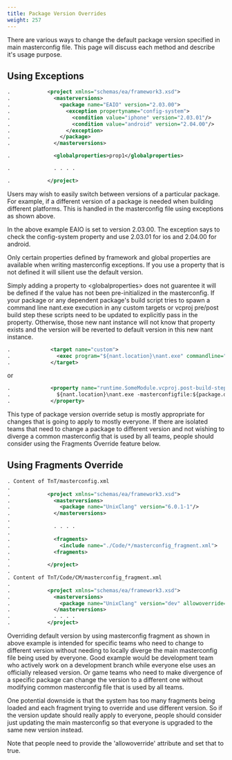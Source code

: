 ```yaml
---
title: Package Version Overrides
weight: 257
---
```


There are various ways to change the default package version specified in main masterconfig file.  This page will discuss each method
and describe it's usage purpose.

<a name="Exceptions"></a>
## Using Exceptions ##

```xml
.            <project xmlns="schemas/ea/framework3.xsd">
.              <masterversions>
.                <package name="EAIO" version="2.03.00">
.                  <exception propertyname="config-system">
.                    <condition value="iphone" version="2.03.01"/>
.                    <condition value="android" version="2.04.00"/>
.                  </exception>
.                </package>
.              </masterversions>

.              <globalproperties>prop1</globalproperties>

.              . . . .

.            </project>
```

Users may wish to easily switch between versions of a particular package.
For example, if a different version of a package is needed when building different platforms.
This is handled in the masterconfig file using exceptions as shown above.

In the above example EAIO is set to version 2.03.00. The exception says to check the config-system property and use 2.03.01 for ios and 2.04.00 for android.

Only certain properties defined by framework and global properties are available when writing masterconfig exceptions.
If you use a property that is not defined it will silient use the default version.

Simply adding a property to &lt;globalproperties&gt; does not guarentee it will be defined if the value has not been pre-initialized in the masterconfig.
If your package or any dependent package&#39;s build script tries to spawn a command line nant.exe execution in any custom targets or
vcproj pre/post build step these scripts need to be updated to explicitly pass in the property.
Otherwise, those new nant instance will not know that property exists and the version will be reverted to default version in this new nant instance.


```xml
.             <target name="custom">
.               <exec program="${nant.location}\nant.exe" commandline="-masterconfigfile:${package.dir}\masterconfig.xml"/>
.             </target>
```
or


```xml
.             <property name="runtime.SomeModule.vcproj.post-build-step">
.               ${nant.location}\nant.exe -masterconfigfile:${package.dir}\masterconfig.xml
.             </property>
```

This type of package version override setup is mostly appropriate for changes that is going to apply to mostly everyone.  If there are isolated teams
that need to change a package to different version and not wishing to diverge a common masterconfig that is used by all teams, people should consider
using the Fragments Override feature below.

<a name="FragmentsOverride"></a>
## Using Fragments Override ##

```xml
. Content of TnT/masterconfig.xml
.
.            <project xmlns="schemas/ea/framework3.xsd">
.              <masterversions>
.                <package name="UnixClang" version="6.0.1-1"/>
.              </masterversions>
.
.              . . . .
.
.              <fragments>
.                <include name="./Code/*/masterconfig_fragment.xml">
.              <fragments>
.
.            </project>
.
. Content of TnT/Code/CM/masterconfig_fragment.xml
.
.            <project xmlns="schemas/ea/framework3.xsd">
.              <masterversions>
.                <package name="UnixClang" version="dev" allowoverride="true"/>
.              </masterversions>
.              . . . .
.            </project>

```

Overriding default version by using masterconfig fragment as shown in above example is intended for specific teams who need to 
change to different version without needing to locally diverge the main masterconfig file being used by everyone.  Good example
would be development team who actively work on a development branch while everyone else uses an officially released version. Or game
teams who need to make divergence of a specific package can change the version to a different one without modifying common masterconfig
file that is used by all teams.

One potential downside is that the system has too many fragments being loaded and each fragment trying to override and use 
different version.  So if the version update should really apply to everyone, people should consider just updating the main masterconfig
so that everyone is upgraded to the same new version instead.

Note that people need to provide the 'allowoverride' attribute and set that to true.  


